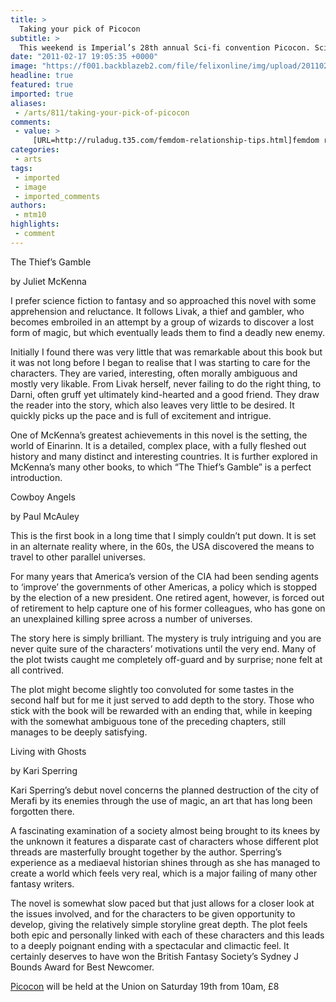 ```yaml
---
title: >
  Taking your pick of Picocon
subtitle: >
  This weekend is Imperial’s 28th annual Sci-fi convention Picocon. Sci-fi fan Maciej Matuszewski gives a flavour of the talents of three of the authors attending.
date: "2011-02-17 19:05:35 +0000"
image: "https://f001.backblazeb2.com/file/felixonline/img/upload/201102171902-nm1010-paullupa.jpg"
headline: true
featured: true
imported: true
aliases:
 - /arts/811/taking-your-pick-of-picocon
comments:
 - value: >
     [URL=http://ruladug.t35.com/femdom-relationship-tips.html]femdom relationship tips[/URL] Hunks who like to fuck choose machines [URL=http://tejiwolo.t35.com/femdom-facesitting-forum.html]femdom facesitting forum[/URL] Porn Stars Reveal More Than Their Bodies [URL=http://xowuyiwi.t35.com/femdom-embarrassing.html]femdom embarrassing[/URL] but also custom made devices you can't see anywhere else on the net. [URL=http://doyubomo.t35.com/lesbian-otk-femdom.html]lesbian otk femdom[/URL] Rewrite the Rules of Society with the Rules of Sexual Domination [URL=http://xowuyiwi.t35.com/femdom-insider-tgp.html]femdom insider tgp[/URL] The cleansing power of piss [URL=http://xowuyiwi.t35.com/femdom-face-slapping-story-slap-you.html]femdom face slapping story slap you[/URL] Men bound, punished and fucked. [URL=http://doyubomo.t35.com/femdom-wife-photos.html]femdom wife photos[/URL] Hot piss on wet pussy [URL=http://yuqamara.t35.com/femdom-independand-paris.html]femdom independand paris[/URL] Bondage, punishment, and hardcore
categories:
 - arts
tags:
 - imported
 - image
 - imported_comments
authors:
 - mtm10
highlights:
 - comment
---
```


The Thief’s Gamble

by Juliet McKenna

I prefer science fiction to fantasy and so approached this novel with some apprehension and reluctance. It follows Livak, a thief and gambler, who becomes embroiled in an attempt by a group of wizards to discover a lost form of magic, but which eventually leads them to find a deadly new enemy.

Initially I found there was very little that was remarkable about this book but it was not long before I began to realise that I was starting to care for the characters. They are varied, interesting, often morally ambiguous and mostly very likable. From Livak herself, never failing to do the right thing, to Darni, often gruff yet ultimately kind-hearted and a good friend. They draw the reader into the story, which also leaves very little to be desired. It quickly picks up the pace and is full of excitement and intrigue.

One of McKenna’s greatest achievements in this novel is the setting, the world of Einarinn. It is a detailed, complex place, with a fully fleshed out history and many distinct and interesting countries. It is further explored in McKenna’s many other books, to which “The Thief’s Gamble” is a perfect introduction.

Cowboy Angels

by Paul McAuley

This is the first book in a long time that I simply couldn’t put down. It is set in an alternate reality where, in the 60s, the USA discovered the means to travel to other parallel universes.

For many years that America’s version of the CIA had been sending agents to ‘improve’ the governments of other Americas, a policy which is stopped by the election of a new president. One retired agent, however, is forced out of retirement to help capture one of his former colleagues, who has gone on an unexplained killing spree across a number of universes.

The story here is simply brilliant. The mystery is truly intriguing and you are never quite sure of the characters’ motivations until the very end. Many of the plot twists caught me completely off-guard and by surprise; none felt at all contrived.

The plot might become slightly too convoluted for some tastes in the second half but for me it just served to add depth to the story. Those who stick with the book will be rewarded with an ending that, while in keeping with the somewhat ambiguous tone of the preceding chapters, still manages to be deeply satisfying.

Living with Ghosts

by Kari Sperring

Kari Sperring’s debut novel concerns the planned destruction of the city of Merafi by its enemies through the use of magic, an art that has long been forgotten there.

A fascinating examination of a society almost being brought to its knees by the unknown it features a disparate cast of characters whose different plot threads are masterfully brought together by the author. Sperring’s experience as a mediaeval historian shines through as she has managed to create a world which feels very real, which is a major failing of many other fantasy writers.

The novel is somewhat slow paced but that just allows for a closer look at the issues involved, and for the characters to be given opportunity to develop, giving the relatively simple storyline great depth. The plot feels both epic and personally linked with each of these characters and this leads to a deeply poignant ending with a spectacular and climactic feel. It certainly deserves to have won the British Fantasy Society’s Sydney J Bounds Award for Best Newcomer.

[Picocon](http://www.union.ic.ac.uk/scc/icsf/social/events/picocon/) will be held at the Union on Saturday 19th from 10am, £8
